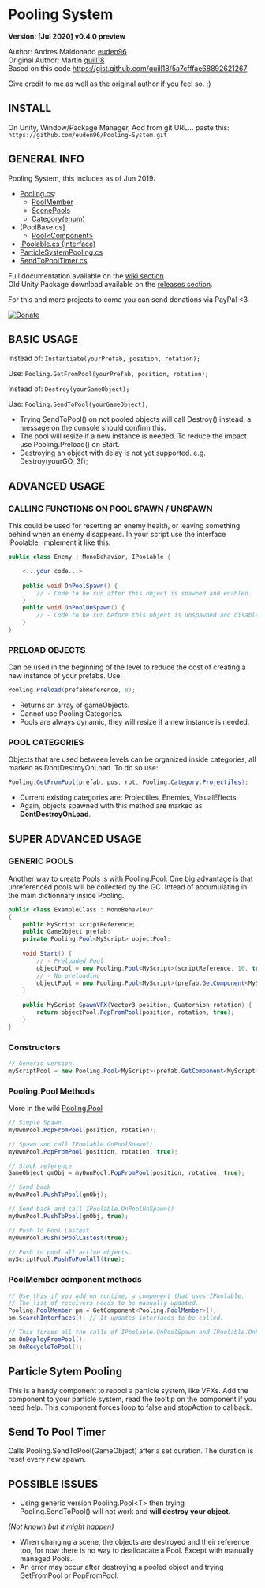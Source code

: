 # Pooling System

**Version: [Jul 2020] v0.4.0 preview**

Author: Andres Maldonado [euden96](https://github.com/eudendeew)  
Original Author: Martin [quill18](https://github.com/quill18)   
Based on this code https://gist.github.com/quill18/5a7cfffae68892621267

Give credit to me as well as the original author if you feel so. :)

INSTALL
-----------
On Unity, Window/Package Manager, Add from git URL... paste this:
`https://github.com/euden96/Pooling-System.git`

GENERAL INFO
-----------
    
Pooling System, this includes as of Jun 2019:

* [Pooling.cs](../../wiki/Pooling):     
    * [PoolMember](../../wiki/Pooling.PoolMember)
    * [ScenePools](../../wiki/Pooling.ScenePools)
    * [Category(enum)](../../wiki/Pooling.Category)
* [PoolBase.cs]
    * [Pool\<Component>](../../wiki/Pooling.Pool)
* [IPoolable.cs (Interface)](../../wiki/IPoolable)
* [ParticleSystemPooling.cs](../../wiki/ParticleSystemPooling)
* [SendToPoolTimer.cs](../../wiki/SendToPoolTimer)

Full documentation available on the [wiki section](../../wiki/Home).  
Old Unity Package download available on the [releases section](../../releases).

For this and more projects to come you can send donations via PayPal <3

[![Donate](https://img.shields.io/badge/Donate-PayPal-green.svg)](https://www.paypal.com/cgi-bin/webscr?cmd=_s-xclick&hosted_button_id=GESR8D97KNWRE&source=url)


BASIC USAGE
-----------
    
Instead of: `Instantiate(yourPrefab, position, rotation);`

Use: `Pooling.GetFromPool(yourPrefab, position, rotation);`

Instead of: `Destroy(yourGameObject);`

Use: `Pooling.SendToPool(yourGameObject);`

* Trying SendToPool() on not pooled objects will call Destroy() instead, a message
    on the console should confirm this.
* The pool will resize if a new instance is needed. To reduce the impact
    use Pooling.Preload() on Start.
* Destroying an object with delay is not yet supported. e.g. Destroy(yourGO, 3f);

ADVANCED USAGE
-----------
### CALLING FUNCTIONS ON POOL SPAWN / UNSPAWN
This could be used for resetting an enemy health, or leaving something behind
when an enemy disappears.
In your script use the interface IPoolable, implement it like this:

```csharp
public class Enemy : MonoBehavior, IPoolable {

    <...your code...>
    
    public void OnPoolSpawn() {
        // - Code to be run after this object is spawned and enabled.
    }
    public void OnPoolUnSpawn() {
        // - Code to be run before this object is unspawned and disabled.
    }
}
```

### PRELOAD OBJECTS
Can be used in the beginning of the level to reduce the cost of creating
a new instance of your prefabs. Use:

```csharp
Pooling.Preload(prefabReference, 8);
```

* Returns an array of gameObjects.
* Cannot use Pooling Categories.
* Pools are always dynamic, they will resize if a new instance is needed.

### POOL CATEGORIES
Objects that are used between levels can be organized inside categories, all
marked as DontDestroyOnLoad. To do so use:

```csharp
Pooling.GetFromPool(prefab, pos, rot, Pooling.Category.Projectiles);
```

* Current existing categories are: Projectiles, Enemies, VisualEffects.
* Again, objects spawned with this method are marked as **DontDestroyOnLoad**.
 

SUPER ADVANCED USAGE
-----------    
### GENERIC POOLS
Another way to create Pools is with Pooling.Pool:
One big advantage is that unreferenced pools will be collected by the GC.
Intead of accumulating in the main dictionnary inside Pooling.
```csharp 
public class ExampleClass : MonoBehaviour 
{
    public MyScript scriptReference;
    public GameObject prefab;
    private Pooling.Pool<MyScript> objectPool;
    
    void Start() {
        // - Preloaded Pool
        objectPool = new Pooling.Pool<MyScript>(scriptReference, 10, true)
        // - No preloading
        objectPool = new Pooling.Pool<MyScript>(prefab.GetComponent<MyScript>());
    }
    
    public MyScript SpawnVFX(Vector3 position, Quaternion rotation) {
        return objectPool.PopFromPool(position, rotation, true);
    }
}
```
### Constructors
```csharp
// Generic version.
myScriptPool = new Pooling.Pool<MyScript>(prefab.GetComponent<MyScript>());
```

### Pooling.Pool Methods
More in the wiki [Pooling.Pool](../../wiki/Pooling.Pool)
```csharp
// Simple Spawn
myOwnPool.PopFromPool(position, rotation);

// Spawn and call IPoolable.OnPoolSpawn()
myOwnPool.PopFromPool(position, rotation, true);

// Stock reference
GameObject gmObj = myOwnPool.PopFromPool(position, rotation, true);

// Send back
myOwnPool.PushToPool(gmObj);

// Send back and call IPoolable.OnPoolUnSpawn()
myOwnPool.PushToPool(gmObj, true);

// Push To Pool Lastest
myOwnPool.PushToPoolLastest(true);

// Push to pool all active objects.
myScriptPool.PushToPoolAll(true);
```

### PoolMember component methods
```csharp
// Use this if you add on runtime, a component that uses IPoolable.
// The list of receivers needs to be manually updated.
Pooling.PoolMember pm = GetComponent<Pooling.PoolMember>();
pm.SearchInterfaces(); // It updates interfaces to be called.

// This forces all the calls of IPoolable.OnPoolSpawn and IPoolable.OnPoolUnSpawn
pm.OnDeployFromPool();
pm.OnRecycleToPool();
```

## Particle Sytem Pooling
This is a handy component to repool a particle system, like VFXs.
Add the component to your particle system, read the tooltip on the component if you need help.
This component forces loop to false and stopAction to callback.

## Send To Pool Timer
Calls Pooling.SendToPool(GameObject) after a set duration. The duration is reset every new spawn.

## POSSIBLE ISSUES
- Using generic version Pooling.Pool\<T> then trying Pooling.SendToPool() will not work and **will destroy your object**.

*(Not known but it might happen)*
- When changing a scene, the objects are destroyed and their reference too, for now
there is no way to dealloacate a Pool. Except with manually managed Pools.
- An error may occur after destroying a pooled object and trying GetFromPool or PopFromPool.
